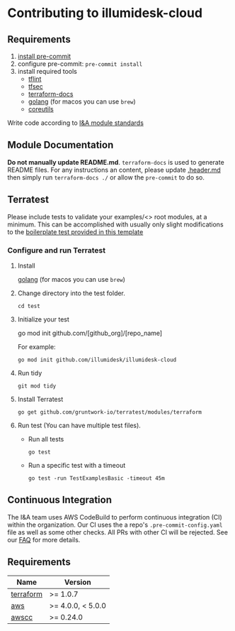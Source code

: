 # Contributing to illumidesk-cloud

## Requirements

1. [install pre-commit](https://pre-commit.com/)
2. configure pre-commit: `pre-commit install`
3. install required tools
    - [tflint](https://github.com/terraform-linters/tflint)
    - [tfsec](https://aquasecurity.github.io/tfsec/v1.0.11/)
    - [terraform-docs](https://github.com/terraform-docs/terraform-docs)
    - [golang](https://go.dev/doc/install) (for macos you can use `brew`)
    - [coreutils](https://www.gnu.org/software/coreutils/)

Write code according to [I&A module standards](https://aws-ia.github.io/standards-terraform/)

## Module Documentation

**Do not manually update README.md**. `terraform-docs` is used to generate README files. For any instructions an content, please update [.header.md](./.header.md) then simply run `terraform-docs ./` or allow the `pre-commit` to do so.

## Terratest

Please include tests to validate your examples/<> root modules, at a minimum. This can be accomplished with usually only slight modifications to the [boilerplate test provided in this template](./test/examples\_basic\_test.go)

### Configure and run Terratest

1. Install

    [golang](https://go.dev/doc/install) (for macos you can use `brew`)

2. Change directory into the test folder.

    `cd test`

3. Initialize your test

    go mod init github.com/[github_org]/[repo_name]

    For example:

    `go mod init github.com/illumidesk/illumidesk-cloud`

4. Run tidy

    `git mod tidy`

5. Install Terratest

    `go get github.com/gruntwork-io/terratest/modules/terraform`

6. Run test (You can have multiple test files).
    - Run all tests

        `go test`

    - Run a specific test with a timeout

        `go test -run TestExamplesBasic -timeout 45m`


## Continuous Integration

The I&A team uses AWS CodeBuild to perform continuous integration (CI) within the organization. Our CI uses the a repo's `.pre-commit-config.yaml` file as well as some other checks. All PRs with other CI will be rejected. See our [FAQ](https://aws-ia.github.io/standards-terraform/faq/#are-modules-protected-by-ci-automation) for more details.

## Requirements

| Name | Version |
|------|---------|
| <a name="requirement_terraform"></a> [terraform](#requirement\_terraform) | >= 1.0.7 |
| <a name="requirement_aws"></a> [aws](#requirement\_aws) | >= 4.0.0, < 5.0.0 |
| <a name="requirement_awscc"></a> [awscc](#requirement\_awscc) | >= 0.24.0 |
